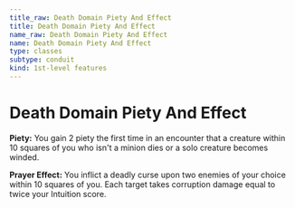```yaml
---
title_raw: Death Domain Piety And Effect
title: Death Domain Piety And Effect
name_raw: Death Domain Piety And Effect
name: Death Domain Piety And Effect
type: classes
subtype: conduit
kind: 1st-level features
---
```


# Death Domain Piety And Effect

**Piety:** You gain 2 piety the first time in an encounter that a creature within 10 squares of you who isn't a minion dies or a solo creature becomes winded.

**Prayer Effect:** You inflict a deadly curse upon two enemies of your choice within 10 squares of you. Each target takes corruption damage equal to twice your Intuition score.
